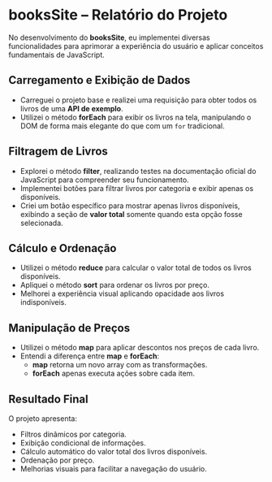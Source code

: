 # booksSite – Relatório do Projeto

No desenvolvimento do **booksSite**, eu implementei diversas funcionalidades para aprimorar a experiência do usuário e aplicar conceitos fundamentais de JavaScript.

## Carregamento e Exibição de Dados
- Carreguei o projeto base e realizei uma requisição para obter todos os livros de uma **API de exemplo**.
- Utilizei o método **forEach** para exibir os livros na tela, manipulando o DOM de forma mais elegante do que com um `for` tradicional.

## Filtragem de Livros
- Explorei o método **filter**, realizando testes na documentação oficial do JavaScript para compreender seu funcionamento.
- Implementei botões para filtrar livros por categoria e exibir apenas os disponíveis.
- Criei um botão específico para mostrar apenas livros disponíveis, exibindo a seção de **valor total** somente quando esta opção fosse selecionada.

## Cálculo e Ordenação
- Utilizei o método **reduce** para calcular o valor total de todos os livros disponíveis.
- Apliquei o método **sort** para ordenar os livros por preço.
- Melhorei a experiência visual aplicando opacidade aos livros indisponíveis.

## Manipulação de Preços
- Utilizei o método **map** para aplicar descontos nos preços de cada livro.
- Entendi a diferença entre **map** e **forEach**:  
  - **map** retorna um novo array com as transformações.  
  - **forEach** apenas executa ações sobre cada item.

## Resultado Final
O projeto apresenta:
- Filtros dinâmicos por categoria.
- Exibição condicional de informações.
- Cálculo automático do valor total dos livros disponíveis.
- Ordenação por preço.
- Melhorias visuais para facilitar a navegação do usuário.
